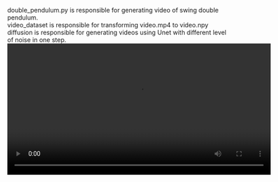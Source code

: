 double_pendulum.py is responsible for generating video of swing double pendulum.  
video_dataset is responsible for transforming video.mp4 to video.npy  
diffusion is responsible for generating videos using Unet with different level of noise in one step.  
<video src="https://github.com/yzmy-02/diffusion_pendulum/releases/tag/video" controls width="600"></video>
